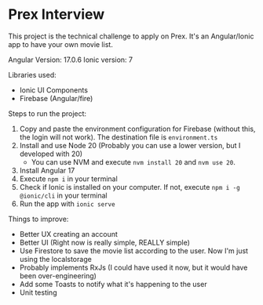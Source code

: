 # Prex Interview

This project is the technical challenge to apply on Prex.
It's an Angular/Ionic app to have your own movie list.

Angular Version: 17.0.6
Ionic version: 7

Libraries used:
- Ionic UI Components
- Firebase (Angular/fire)

Steps to run the project:
1) Copy and paste the environment configuration for Firebase (without this, the login will not work). The destination file is `environment.ts`
2) Install and use Node 20 (Probably you can use a lower version, but I developed with 20)
   - You can use NVM and execute `nvm install 20` and `nvm use 20`.
3) Install Angular 17
4) Execute `npm i` in your terminal
5) Check if Ionic is installed on your computer. If not, execute `npm i -g @ionic/cli` in your terminal
6) Run the app with `ionic serve`

Things to improve:
- Better UX creating an account
- Better UI (Right now is really simple, REALLY simple)
- Use Firestore to save the movie list according to the user. Now I'm just using the localstorage
- Probably implements RxJs (I could have used it now, but it would have been over-engineering)
- Add some Toasts to notify what it's happening to the user
- Unit testing
